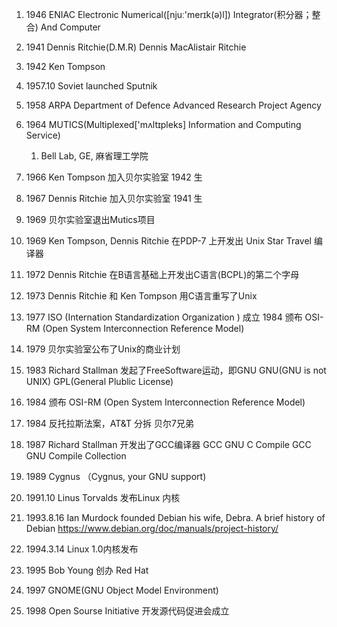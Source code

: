 1. 1946 ENIAC
    Electronic Numerical([njuː'merɪk(ə)l])  Integrator(积分器；整合) And Computer

1. 1941 Dennis Ritchie(D.M.R)
    Dennis MacAlistair Ritchie
1. 1942 Ken Tompson
1. 1957.10 Soviet launched Sputnik
1. 1958 ARPA
    Department of Defence
    Advanced Research Project Agency

1. 1964 MUTICS(Multiplexed['mʌltɪpleks] Information and Computing Service)
    1. Bell Lab, GE, 麻省理工学院

1. 1966 Ken Tompson 加入贝尔实验室
    1942 生
1. 1967 Dennis Ritchie 加入贝尔实验室
    1941 生

1. 1969 贝尔实验室退出Mutics项目

1. 1969 Ken Tompson, Dennis Ritchie 在PDP-7 上开发出 Unix
    Star Travel
    编译器

1. 1972 Dennis Ritchie 在B语言基础上开发出C语言(BCPL)的第二个字母
1. 1973 Dennis Ritchie 和 Ken Tompson 用C语言重写了Unix

1. 1977 ISO (Internation Standardization Organization ) 成立
    1984 颁布 OSI-RM (Open System Interconnection Reference Model)

1. 1979 贝尔实验室公布了Unix的商业计划

1. 1983 Richard Stallman 发起了FreeSoftware运动，即GNU
    GNU(GNU is not UNIX)
    GPL(General Plublic License)

1. 1984 颁布 OSI-RM (Open System Interconnection Reference Model)
1. 1984 反托拉斯法案，AT&T 分拆 贝尔7兄弟

1. 1987 Richard Stallman 开发出了GCC编译器
    GCC GNU C Compile
    GCC GNU Compile Collection

1. 1989 Cygnus （Cygnus, your GNU support)

1. 1991.10 Linus Torvalds 发布Linux 内核

1. 1993.8.16  Ian Murdock founded Debian
    his wife, Debra.
    A brief history of Debian 
        https://www.debian.org/doc/manuals/project-history/
1. 1994.3.14 Linux 1.0内核发布

1. 1995 Bob Young 创办 Red Hat

1. 1997 GNOME(GNU Object Model Environment)

1. 1998 Open Sourse Initiative 开发源代码促进会成立

